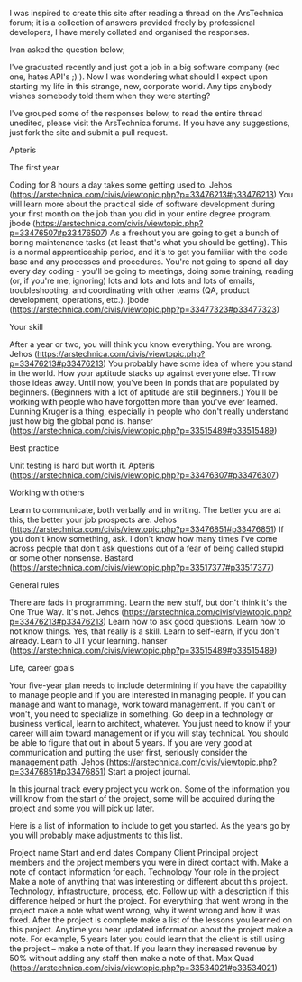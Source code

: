 I was inspired to create this site after reading a thread on the ArsTechnica forum; it is a collection of answers provided freely by professional developers, I have merely collated and organised the responses.

Ivan asked the question below;

I've graduated recently and just got a job in a big software company (red one, hates API's ;) ). Now I was wondering what should I expect upon starting my life in this strange, new, corporate world. Any tips anybody wishes somebody told them when they were starting?

I've grouped some of the responses below, to read the entire thread unedited, please visit the ArsTechnica forums. If you have any suggestions, just fork the site and submit a pull request.

Apteris

The first year

Coding for 8 hours a day takes some getting used to. Jehos (https://arstechnica.com/civis/viewtopic.php?p=33476213#p33476213)
You will learn more about the practical side of software development during your first month on the job than you did in your entire degree program. jbode (https://arstechnica.com/civis/viewtopic.php?p=33476507#p33476507)
As a freshout you are going to get a bunch of boring maintenance tasks (at least that's what you should be getting). This is a normal apprenticeship period, and it's to get you familiar with the code base and any processes and procedures. You're not going to spend all day every day coding - you'll be going to meetings, doing some training, reading (or, if you're me, ignoring) lots and lots and lots and lots of emails, troubleshooting, and coordinating with other teams (QA, product development, operations, etc.).  jbode (https://arstechnica.com/civis/viewtopic.php?p=33477323#p33477323)

Your skill

After a year or two, you will think you know everything. You are wrong. Jehos (https://arstechnica.com/civis/viewtopic.php?p=33476213#p33476213)
You probably have some idea of where you stand in the world. How your aptitude stacks up against everyone else. Throw those ideas away. Until now, you've been in ponds that are populated by beginners. (Beginners with a lot of aptitude are still beginners.) You'll be working with people who have forgotten more than you've ever learned. Dunning Kruger is a thing, especially in people who don't really understand just how big the global pond is. hanser (https://arstechnica.com/civis/viewtopic.php?p=33515489#p33515489)

Best practice

Unit testing is hard but worth it. Apteris (https://arstechnica.com/civis/viewtopic.php?p=33476307#p33476307)


Working with others

Learn to communicate, both verbally and in writing. The better you are at this, the better your job prospects are. Jehos (https://arstechnica.com/civis/viewtopic.php?p=33476851#p33476851)
If you don't know something, ask. I don't know how many times I've come across people that don't ask questions out of a fear of being called stupid or some other nonsense. Bastard (https://arstechnica.com/civis/viewtopic.php?p=33517377#p33517377)


General rules

There are fads in programming. Learn the new stuff, but don't think it's the One True Way. It's not. Jehos (https://arstechnica.com/civis/viewtopic.php?p=33476213#p33476213)
Learn how to ask good questions. Learn how to not know things. Yes, that really is a skill. Learn to self-learn, if you don't already. Learn to JIT your learning. hanser (https://arstechnica.com/civis/viewtopic.php?p=33515489#p33515489)



Life, career goals

Your five-year plan needs to include determining if you have the capability to manage people and if you are interested in managing people. If you can manage and want to manage, work toward management. If you can't or won't, you need to specialize in something. Go deep in a technology or business vertical, learn to architect, whatever. You just need to know if your career will aim toward management or if you will stay technical. You should be able to figure that out in about 5 years. If you are very good at communication and putting the user first, seriously consider the management path. Jehos (https://arstechnica.com/civis/viewtopic.php?p=33476851#p33476851)
Start a project journal. 

In this journal track every project you work on. Some of the information you will know from the start of the project, some will be acquired during the project and some you will pick up later.

Here is a list of information to include to get you started. As the years go by you will probably make adjustments to this list.

Project name
Start and end dates
Company
Client
Principal project members and the project members you were in direct contact with. Make a note of contact information for each.
Technology
Your role in the project
Make a note of anything that was interesting or different about this project. Technology, infrastructure, process, etc. Follow up with a description if this difference helped or hurt the project.
For everything that went wrong in the project make a note what went wrong, why it went wrong and how it was fixed.
After the project is complete make a list of the lessons you learned on this project.
Anytime you hear updated information about the project make a note. For example, 5 years later you could learn that the client is still using the project – make a note of that. If you learn they increased revenue by 50% without adding any staff then make a note of that. Max Quad (https://arstechnica.com/civis/viewtopic.php?p=33534021#p33534021)




